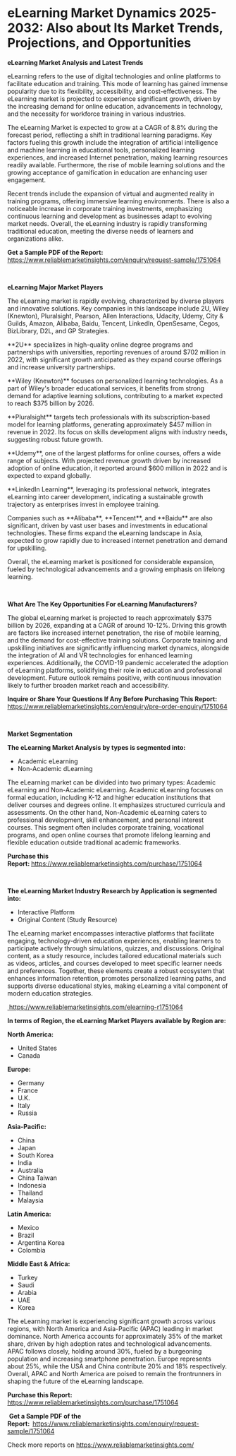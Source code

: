<p><h1>eLearning Market Dynamics 2025-2032: Also about Its Market Trends, Projections, and Opportunities</h1></p><p><strong>eLearning Market Analysis and Latest Trends</strong></p>
<p><p>eLearning refers to the use of digital technologies and online platforms to facilitate education and training. This mode of learning has gained immense popularity due to its flexibility, accessibility, and cost-effectiveness. The eLearning market is projected to experience significant growth, driven by the increasing demand for online education, advancements in technology, and the necessity for workforce training in various industries.</p><p>The eLearning Market is expected to grow at a CAGR of 8.8% during the forecast period, reflecting a shift in traditional learning paradigms. Key factors fueling this growth include the integration of artificial intelligence and machine learning in educational tools, personalized learning experiences, and increased Internet penetration, making learning resources readily available. Furthermore, the rise of mobile learning solutions and the growing acceptance of gamification in education are enhancing user engagement.</p><p>Recent trends include the expansion of virtual and augmented reality in training programs, offering immersive learning environments. There is also a noticeable increase in corporate training investments, emphasizing continuous learning and development as businesses adapt to evolving market needs. Overall, the eLearning industry is rapidly transforming traditional education, meeting the diverse needs of learners and organizations alike.</p></p>
<p><strong>Get a Sample PDF of the Report:&nbsp;</strong> <a href="https://www.reliablemarketinsights.com/enquiry/request-sample/1751064?utm_campaign=3036&utm_medium=2&utm_source=Github&utm_content=ia&utm_term=09032025&utm_id=elearning">https://www.reliablemarketinsights.com/enquiry/request-sample/1751064</a></p>
<p>&nbsp;</p>
<p><strong>eLearning Major Market Players</strong></p>
<p><p>The eLearning market is rapidly evolving, characterized by diverse players and innovative solutions. Key companies in this landscape include 2U, Wiley (Knewton), Pluralsight, Pearson, Allen Interactions, Udacity, Udemy, City & Guilds, Amazon, Alibaba, Baidu, Tencent, LinkedIn, OpenSesame, Cegos, BizLibrary, D2L, and GP Strategies.</p><p>**2U** specializes in high-quality online degree programs and partnerships with universities, reporting revenues of around $702 million in 2022, with significant growth anticipated as they expand course offerings and increase university partnerships.</p><p>**Wiley (Knewton)** focuses on personalized learning technologies. As a part of Wiley's broader educational services, it benefits from strong demand for adaptive learning solutions, contributing to a market expected to reach $375 billion by 2026.</p><p>**Pluralsight** targets tech professionals with its subscription-based model for learning platforms, generating approximately $457 million in revenue in 2022. Its focus on skills development aligns with industry needs, suggesting robust future growth.</p><p>**Udemy**, one of the largest platforms for online courses, offers a wide range of subjects. With projected revenue growth driven by increased adoption of online education, it reported around $600 million in 2022 and is expected to expand globally.</p><p>**LinkedIn Learning**, leveraging its professional network, integrates eLearning into career development, indicating a sustainable growth trajectory as enterprises invest in employee training.</p><p>Companies such as **Alibaba**, **Tencent**, and **Baidu** are also significant, driven by vast user bases and investments in educational technologies. These firms expand the eLearning landscape in Asia, expected to grow rapidly due to increased internet penetration and demand for upskilling.</p><p>Overall, the eLearning market is positioned for considerable expansion, fueled by technological advancements and a growing emphasis on lifelong learning.</p></p>
<p>&nbsp;</p>
<p><strong>What Are The Key Opportunities For eLearning Manufacturers?</strong></p>
<p><p>The global eLearning market is projected to reach approximately $375 billion by 2026, expanding at a CAGR of around 10-12%. Driving this growth are factors like increased internet penetration, the rise of mobile learning, and the demand for cost-effective training solutions. Corporate training and upskilling initiatives are significantly influencing market dynamics, alongside the integration of AI and VR technologies for enhanced learning experiences. Additionally, the COVID-19 pandemic accelerated the adoption of eLearning platforms, solidifying their role in education and professional development. Future outlook remains positive, with continuous innovation likely to further broaden market reach and accessibility.</p></p>
<p><strong>Inquire or Share Your Questions If Any Before Purchasing This Report:</strong> <a href="https://www.reliablemarketinsights.com/enquiry/pre-order-enquiry/1751064?utm_campaign=3036&utm_medium=2&utm_source=Github&utm_content=ia&utm_term=09032025&utm_id=elearning">https://www.reliablemarketinsights.com/enquiry/pre-order-enquiry/1751064</a></p>
<p>&nbsp;</p>
<p><strong>Market Segmentation</strong></p>
<p><strong>The eLearning Market Analysis by types is segmented into:</strong></p>
<p><ul><li>Academic eLearning</li><li>Non-Academic dLearning</li></ul></p>
<p><p>The eLearning market can be divided into two primary types: Academic eLearning and Non-Academic eLearning. Academic eLearning focuses on formal education, including K-12 and higher education institutions that deliver courses and degrees online. It emphasizes structured curricula and assessments. On the other hand, Non-Academic eLearning caters to professional development, skill enhancement, and personal interest courses. This segment often includes corporate training, vocational programs, and open online courses that promote lifelong learning and flexible education outside traditional academic frameworks.</p></p>
<p><strong>Purchase this Report:&nbsp;</strong><a href="https://www.reliablemarketinsights.com/purchase/1751064?utm_campaign=3036&utm_medium=2&utm_source=Github&utm_content=ia&utm_term=09032025&utm_id=elearning">https://www.reliablemarketinsights.com/purchase/1751064</a></p>
<p>&nbsp;</p>
<p><strong>The eLearning Market Industry Research by Application is segmented into:</strong></p>
<p><ul><li>Interactive Platform</li><li>Original Content (Study Resource)</li></ul></p>
<p><p>The eLearning market encompasses interactive platforms that facilitate engaging, technology-driven education experiences, enabling learners to participate actively through simulations, quizzes, and discussions. Original content, as a study resource, includes tailored educational materials such as videos, articles, and courses developed to meet specific learner needs and preferences. Together, these elements create a robust ecosystem that enhances information retention, promotes personalized learning paths, and supports diverse educational styles, making eLearning a vital component of modern education strategies.</p></p>
<p><a href="https://www.reliablemarketinsights.com/elearning-r1751064?utm_campaign=3036&utm_medium=2&utm_source=Github&utm_content=ia&utm_term=09032025&utm_id=elearning">&nbsp;https://www.reliablemarketinsights.com/elearning-r1751064</a></p>
<p><strong>In terms of Region, the eLearning Market Players available by Region are:</strong></p>
<p>
    <p> <strong> North America: </strong>
        <ul>
            <li>United States</li>
            <li>Canada</li>
        </ul>
        </p> 
    <p> <strong> Europe: </strong>
        <ul>
            <li>Germany</li>
            <li>France</li>
            <li>U.K.</li>
            <li>Italy</li>
            <li>Russia</li>
        </ul>
        </p> 
    <p> <strong> Asia-Pacific: </strong>
        <ul>
            <li>China</li>
            <li>Japan</li>
            <li>South Korea</li>
            <li>India</li>
            <li>Australia</li>
            <li>China Taiwan</li>
            <li>Indonesia</li>
            <li>Thailand</li>
            <li>Malaysia</li>
        </ul>
        </p> 
    <p> <strong> Latin America: </strong>
        <ul>
            <li>Mexico</li>
            <li>Brazil</li>
            <li>Argentina Korea</li>
            <li>Colombia</li>
        </ul>
        </p> 
    <p> <strong> Middle East & Africa: </strong>
        <ul>
            <li>Turkey</li>
            <li>Saudi</li>
            <li>Arabia</li>
            <li>UAE</li>
            <li>Korea</li>
        </ul>
    </p>
    </p>
<p><p>The eLearning market is experiencing significant growth across various regions, with North America and Asia-Pacific (APAC) leading in market dominance. North America accounts for approximately 35% of the market share, driven by high adoption rates and technological advancements. APAC follows closely, holding around 30%, fueled by a burgeoning population and increasing smartphone penetration. Europe represents about 25%, while the USA and China contribute 20% and 18% respectively. Overall, APAC and North America are poised to remain the frontrunners in shaping the future of the eLearning landscape.</p></p>
<p><strong>Purchase this Report: </strong><a href="https://www.reliablemarketinsights.com/purchase/1751064?utm_campaign=3036&utm_medium=2&utm_source=Github&utm_content=ia&utm_term=09032025&utm_id=elearning">https://www.reliablemarketinsights.com/purchase/1751064</a></p>
<p>&nbsp;<strong>Get a Sample PDF of the Report:&nbsp;&nbsp;</strong><a href="https://www.reliablemarketinsights.com/enquiry/request-sample/1751064?utm_campaign=3036&utm_medium=2&utm_source=Github&utm_content=ia&utm_term=09032025&utm_id=elearning">https://www.reliablemarketinsights.com/enquiry/request-sample/1751064</a></p>
<p><strong></strong></p>
<p>Check more reports on <a href="https://www.reliablemarketinsights.com/?utm_campaign=3036&utm_medium=2&utm_source=Github&utm_content=ia&utm_term=09032025&utm_id=elearning">https://www.reliablemarketinsights.com/</a></p>